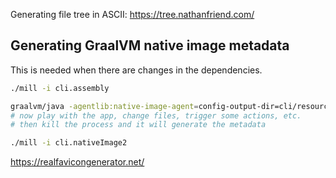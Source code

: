 


Generating file tree in ASCII:
https://tree.nathanfriend.com/




## Generating GraalVM native image metadata

This is needed when there are changes in the dependencies.

```bash
./mill -i cli.assembly

graalvm/java -agentlib:native-image-agent=config-output-dir=cli/resources/META-INF/native-image --sun-misc-unsafe-memory-access=allow -jar out/cli/assembly.dest/out.jar serve -i examples/multilang --no-cache
# now play with the app, change files, trigger some actions, etc.
# then kill the process and it will generate the metadata

./mill -i cli.nativeImage2
```







https://realfavicongenerator.net/


